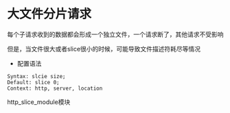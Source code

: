 # 大文件分片请求

每个子请求收到的数据都会形成一个独立文件，一个请求断了，其他请求不受影响

但是，当文件很大或者slice很小的时候，可能导致文件描述符耗尽等情况
- 配置语法
```
Syntax: slcie size;
Default: slice 0;
Context: http, server, location
```
http_slice_module模块


